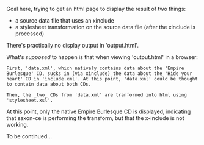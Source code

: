 Goal here, trying to get an html page to display the result of two things:
- a source data file that uses an xinclude
- a stylesheet transformation on the source data file (after the xinclude is processed)

There's practically no display output in 'output.html'.

What's _supposed_ to happen is that when viewing 'output.html' in a browser:

    First, 'data.xml', which natively contains data about the 'Empire Burlesque' CD, sucks in (via xinclude) the data about the 'Hide your heart' CD in 'include.xml'. At this point, 'data.xml' could be thought to contain data about both CDs.

    Then, the _two_ CDs from 'data.xml' are tranformed into html using 'stylesheet.xsl'.

At this point, only the native Empire Burlesque CD is displayed, indicating that saxon-ce is performing the transform, but that the x-include is not working.

To be continued...
